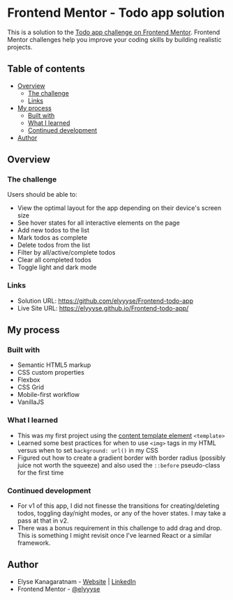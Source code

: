 # Frontend Mentor - Todo app solution

This is a solution to the [Todo app challenge on Frontend Mentor](https://www.frontendmentor.io/challenges/todo-app-Su1_KokOW). Frontend Mentor challenges help you improve your coding skills by building realistic projects. 

## Table of contents

- [Overview](#overview)
  - [The challenge](#the-challenge)
  - [Links](#links)
- [My process](#my-process)
  - [Built with](#built-with)
  - [What I learned](#what-i-learned)
  - [Continued development](#continued-development)
- [Author](#author)

## Overview

### The challenge

Users should be able to:

- View the optimal layout for the app depending on their device's screen size
- See hover states for all interactive elements on the page
- Add new todos to the list
- Mark todos as complete
- Delete todos from the list
- Filter by all/active/complete todos
- Clear all completed todos
- Toggle light and dark mode

### Links

- Solution URL: https://github.com/elyyyse/Frontend-todo-app
- Live Site URL: https://elyyyse.github.io/Frontend-todo-app/

## My process

### Built with

- Semantic HTML5 markup
- CSS custom properties
- Flexbox
- CSS Grid
- Mobile-first workflow
- VanillaJS

### What I learned

- This was my first project using the [content template element](https://developer.mozilla.org/en-US/docs/Web/HTML/Element/template) `<template>`
- Learned some best practices for when to use `<img>` tags in my HTML versus when to set `background: url()` in my CSS
- Figured out how to create a gradient border with border radius (possibly juice not worth the squeeze) and also used the `::before` pseudo-class for the first time

### Continued development

- For v1 of this app, I did not finesse the transitions for creating/deleting todos, toggling day/night modes, or any of the hover states. I may take a pass at that in v2.
- There was a bonus requirement in this challenge to add drag and drop. This is something I might revisit once I've learned React or a similar framework.

## Author

- Elyse Kanagaratnam - [Website](https://www.elysekan.com) | [LinkedIn](https://www.linkedin.com/in/elysekanagaratnam)
- Frontend Mentor - [@elyyyse](https://www.frontendmentor.io/profile/elyyyse)
